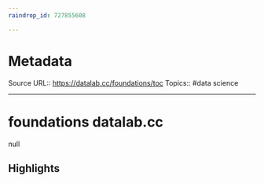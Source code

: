 ```yaml
---
raindrop_id: 727855608

---
```


# Metadata
Source URL:: https://datalab.cc/foundations/toc
Topics:: #data science

---
# foundations datalab.cc

null

## Highlights
